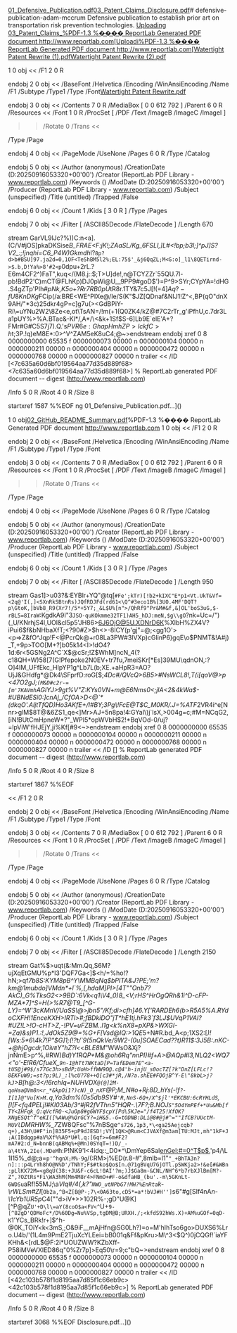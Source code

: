[01_Defensive_Publication.pdf](https://github.com/user-attachments/files/22356590/01_Defensive_Publication.pdf)[03_Patent_Claims_Disclosure.pdf](https://github.com/user-attachments/files/22356571/03_Patent_Claims_Disclosure.pdf)# defensive-publication-adam-mccrum
Defensive publication to establish prior art on transportation risk prevention technologies.
[Uploading 03_Patent_Claims_%PDF-1.3
%���� ReportLab Generated PDF document http://www.reportlab.com[Uploadi%PDF-1.3
%���� ReportLab Generated PDF document http://www.reportlab.com[Watertight Patent Rewrite (1).pdf](https://github.com/user-attachments/files/22356632/Watertight.Patent.Rewrite.1.pdf)[Watertight Patent Rewrite (2).pdf](https://github.com/user-attachments/files/22356646/Watertight.Patent.Rewrite.2.pdf)


1 0 obj
<<
/F1 2 0 R
>>
endobj
2 0 obj
<<
/BaseFont /Helvetica /Encoding /WinAnsiEncoding /Name /F1 /Subtype /Type1 /Type /Font[Watertight Patent Rewrite.pdf](https://github.com/user-attachments/files/22356675/Watertight.Patent.Rewrite.pdf)

>>
endobj
3 0 obj
<<
/Contents 7 0 R /MediaBox [ 0 0 612 792 ] /Parent 6 0 R /Resources <<
/Font 1 0 R /ProcSet [ /PDF /Text /ImageB /ImageC /ImageI ]
>> /Rotate 0 /Trans <<

>> 
  /Type /Page
>>
endobj
4 0 obj
<<
/PageMode /UseNone /Pages 6 0 R /Type /Catalog
>>
endobj
5 0 obj
<<
/Author (anonymous) /CreationDate (D:20250916053320+00'00') /Creator (ReportLab PDF Library - www.reportlab.com) /Keywords () /ModDate (D:20250916053320+00'00') /Producer (ReportLab PDF Library - www.reportlab.com) 
  /Subject (unspecified) /Title (untitled) /Trapped /False
>>
endobj
6 0 obj
<<
/Count 1 /Kids [ 3 0 R ] /Type /Pages
>>
endobj
7 0 obj
<<
/Filter [ /ASCII85Decode /FlateDecode ] /Length 670
>>
stream
GarVL9lJc?%))C:n<a].(C/V#jOS]pkaDKSise*B_FRAE<F:jK!;ZAaSL/Kg_6FSLI,]L#<!bp;b3l;]^pJ]S?V2_:;!jnqhi=C6_P4W)Gkmdh*l?`8p?d>b#BSU]97.ja2d=0,1OF<TeShBM5l2%;EL:75$'_&j6QqZL;M<G:o]_l1\8QETirnd->$.b,D!Ya%>8'#2<p`0dpu+2rL.?E6m4CF2^)FaT",kuq</(M8.j::$;T>U]de!,n@TCYZZr`55QU.7l-pb!BdP2'C)mCT@FLhKp)DJ0pWi@U__9PP9#goD$')=P^9>SYr;CYpYA=!dHG.S4gZTp'PIh#*pNk,K5o+?Rr7RB0pU*tR8r.1TY&7c5J[!(=$4]Aq?-fU8KnDKg$FCip(/a:BRE<WE^PIXe@/Ie/S(K"$JZ[QDnaf&NlJ1!Z^<,BP(qO"dnX9AH/"*3c)25dkr4gP=c]g7u(><GdBPiY-Ri\=uYNu2W2\8Ze<e,ot\TsAN=/!m(+1(Q0ZK4/kZ@#7C2rTr_g'iPfhU,c.7dr3La1pUY%>%A.BTac&-Kl*/,A*/\<&k+1Sf$S-6]Lb9E`elE'A+?FMr#G\#C5S7j7).Q.'s$PVR6e:GhapHmhZP>lckfC>h$t;3P.!q)eM8E*:0>^V^ZAM5eK8uC4;@~>endstream
endobj
xref
0 8
0000000000 65535 f 
0000000073 00000 n 
0000000104 00000 n 
0000000211 00000 n 
0000000404 00000 n 
0000000472 00000 n 
0000000768 00000 n 
0000000827 00000 n 
trailer
<<
/ID 
[<7c635a60d6bf019564aa77d35d889f68><7c635a60d6bf019564aa77d35d889f68>]
% ReportLab generated PDF document -- digest (http://www.reportlab.com)

/Info 5 0 R
/Root 4 0 R
/Size 8
>>
startxref
1587
%%EOF
ng 01_Defensive_Publication.pdf…]()

1 0 obj[02_GitHub_README_Summary.pdf](https://github.com/user-attachments/files/22356583/02_GitHub_README_Summary.pdf)%PDF-1.3
%���� ReportLab Generated PDF document http://www.reportlab.com
1 0 obj
<<
/F1 2 0 R
>>
endobj
2 0 obj
<<
/BaseFont /Helvetica /Encoding /WinAnsiEncoding /Name /F1 /Subtype /Type1 /Type /Font
>>
endobj
3 0 obj
<<
/Contents 7 0 R /MediaBox [ 0 0 612 792 ] /Parent 6 0 R /Resources <<
/Font 1 0 R /ProcSet [ /PDF /Text /ImageB /ImageC /ImageI ]
>> /Rotate 0 /Trans <<

>> 
  /Type /Page
>>
endobj
4 0 obj
<<
/PageMode /UseNone /Pages 6 0 R /Type /Catalog
>>
endobj
5 0 obj
<<
/Author (anonymous) /CreationDate (D:20250916053320+00'00') /Creator (ReportLab PDF Library - www.reportlab.com) /Keywords () /ModDate (D:20250916053320+00'00') /Producer (ReportLab PDF Library - www.reportlab.com) 
  /Subject (unspecified) /Title (untitled) /Trapped /False
>>
endobj
6 0 obj
<<
/Count 1 /Kids [ 3 0 R ] /Type /Pages
>>
endobj
7 0 obj
<<
/Filter [ /ASCII85Decode /FlateDecode ] /Length 950
>>
stream
Gas1]>u03?&:EYBlr+YQ"@tq[`#Fe';kTr)[!b2+kIXC"E*p1<Vt.UkT&Vf=<2q@'I(,]<SXnRkSBtnRs)JQfRDJFd(rd61<\Q^#3eco1B%[3UO.4MF'DQT?p\GtoK,]bVb8_R9(Xr7!/5*+5Y7;_&L$U%[n">/QhRf9"Pr&M#&f,&]OL'boS3uG,$-rBL5=8IraW`:KgdkA9I"3`JSO-quKOkmme32TF1)AH5_hDJ:meN,$g\\gO`?nk=Uc=/")(_U/KNrhjS4l,UOl&cl5p5'JH86>6J6OjG@5U.XDNrD6K%XlbH%ZX4V?iPui6$f&bNHbaXfT;<?90#Z>$h<>-8ICY(p'gj"=@;<gg1O'><p=>Z&fO^Jqp!F<@PcrQk@+r08La3PW#3IVXp)cGlinP6)gqE\o$PNMT&!A#j)_T,+9p>TOO[M+?]b05k14<I>!dO4?1d:6r<5GSNg2A^C`X$@cSr;!Z$WhM]ncN_4(?c18QH+W)58[7(G!Pfepoke2N0EV+tr7fu,7meiSKr[*Es]39MU\qdnON,:?O]4IM_UFfEkc_HIpYP1g^Lb7L(b;XE.+aHpR3=AO?UjJ&GHdfg*@Dk4\SFprfD:roG[$;*4Dc#/QVcQ>6B5>#NsWCL8!,T(i[qoV@>p<47O2gJ;`(M&D#c2r-=[m'7KAVmh`AGlYJ>9gt%V"Z:KYs0VN+m@E6Nms<C>0<;jlA<2&4kWa$-#UBNdESi0:]cnAj_/CfOA>D<@`*(dkqO'.AljtTfQD)Ho3AKfE+/I#BY;3Pg\!FcE@T$C_M0KR/.J=%ATF*2VR4i^e[Nnr>glM$8T@&6ZS1_qe<]Mr>AJ+5n8pa!4:GYaI\)j`lsX,>004g=c;#M=NCqG2,[iN!BUtCmHpneW*?"_WPI5*opWVbH$2!*BqVOd-0/uj?=lpViW'fHJEjY,ji%Kf[#9<~>endstream
endobj
xref
0 8
0000000000 65535 f 
0000000073 00000 n 
0000000104 00000 n 
0000000211 00000 n 
0000000404 00000 n 
0000000472 00000 n 
0000000768 00000 n 
0000000827 00000 n 
trailer
<<
/ID 
[<c412676e4d3167fcb418d4233f43b6f6><c412676e4d3167fcb418d4233f43b6f6>]
% ReportLab generated PDF document -- digest (http://www.reportlab.com)

/Info 5 0 R
/Root 4 0 R
/Size 8
>>
startxref
1867
%%EOF


<<
/F1 2 0 R
>>
endobj
2 0 obj
<<
/BaseFont /Helvetica /Encoding /WinAnsiEncoding /Name /F1 /Subtype /Type1 /Type /Font
>>
endobj
3 0 obj
<<
/Contents 7 0 R /MediaBox [ 0 0 612 792 ] /Parent 6 0 R /Resources <<
/Font 1 0 R /ProcSet [ /PDF /Text /ImageB /ImageC /ImageI ]
>> /Rotate 0 /Trans <<

>> 
  /Type /Page
>>
endobj
4 0 obj
<<
/PageMode /UseNone /Pages 6 0 R /Type /Catalog
>>
endobj
5 0 obj
<<
/Author (anonymous) /CreationDate (D:20250916053320+00'00') /Creator (ReportLab PDF Library - www.reportlab.com) /Keywords () /ModDate (D:20250916053320+00'00') /Producer (ReportLab PDF Library - www.reportlab.com) 
  /Subject (unspecified) /Title (untitled) /Trapped /False
>>
endobj
6 0 obj
<<
/Count 1 /Kids [ 3 0 R ] /Type /Pages
>>
endobj
7 0 obj
<<
/Filter [ /ASCII85Decode /FlateDecode ] /Length 2150
>>
stream
Gat%$>uqt(&:Mm.Qq,S6M?ujXqEtGMU%p*l3'DQF7Ga<]$<h/=%ho!?hN;>qf*7b8S:KYM8pB^Y\MMBqNq$bPITA&J?PE;'m?km@1mubdo]VMdn*+l`%,[,hdaM]PI>[4T""Onb7?AkC)_G%TksG2<>9BD`:6Vk<q1\V4_0)8_<V;rHS^HrOgQRh&1i^D-cFP-MZA*7]^S=H(>%R7@T9_[^G-LY)=^W'3cKMnV/UaSS\@>jbn5"/Kf;di>cfh]46.Y['RARDEh6(b>R5A5%A.RYdoCXFH!1EnceKXH>IRTl>#;fBDkiDO"jT*hE1tj.hFk3`f3LJ$UVqP1VAI?#UZ!L>!O-cHT>Z,-!PV=uFZBM.\.l1g<k%nX8=pXP&>WXGI-=Za)&s)P1.:!,JdOk5Z9@=%G+F[Vsd@IQ:>1QE*5+N#R.bd_A<p;1XS2:[_)![Ws:5*6\4k7!P"$G]1;(!?t/`9(5nQkVe/9W2-(0u]SOAECad??t)R11$:3J5B:.nKC-+@hjOgcdr,1Oi`V8`Y"hZ?l<<BLE8M_"WWsO&Xj?jnNmE>p^%,#RW)*Bd)Y1RQP+M&@oh6Rq"nnPI)#f+A>@*AQp#l3,NLQ2<WQ7<"o'-E!R6/CfueX_`9n-1@hTt7NKtaD[P=TafEDem7E^<a-tUS@j#9$/s77Gc3h>sBdP;UoH>ffWW9O@.c@4'h-injU_s0ocTZ[?k"DnZ[LFLc!?8EKFuW9;=st?p;9L)_:l%cU?78++Q[c3#*jR,/N?a.shEE#FQOjB^Y-E\"8kbL>j?kJ`>B[h@:3</!6rchIq=NUHVDX`@(@]2M-qoHaa@Vm8n<r_*&kpOi1?)cN)_O_nXF`_@P;M_N#o+Rj:8D_hYs(-!f`?-I[1]@"Vu[K>M.`q,Ya3dm%(0s5db9SY#`'R,NnS-6Q+/X^$jl'*EKCBU:6cRYHLdS`,[I_[F<fq4PELj!#Kl03Ab/3^#jR2fVThn5"HQR-.\7*F?;B.NOJ`S"5O4YmPEf+*Uu&Mb[fTY<IHFqk_Q:qVcfRQ-<JuOp8#g6WYF$cpY[Pd\5KJe="/f4T25!XfOK?XNgESQt^f"eKI([%AWu@%QrGCY?=iH&5.-G=tODNB:DLi@8#@j#^=""IfCB?UUctM-MUVl`DMRHW%_7*ZW8QFsc"%7nBSge`^s726,1p3,*\<ga25Aejcqb?q+),43H\U#F"in]B35F5+pP9dJESD!;VY[1QK>@Rum<CJVAXf@m3am[TU:MJt,mh"1kF+J;A(IBdqgp#aV%Xf%%A9*U#l,q:[6qf>=6m#F2?mA7#2:d_N=bnnB(qABMq%+@Mn)0SYqT=!)D/_-a\4tYA,2Ie(.MDeM`h:P!NK9'I<4idq::_D0*^\DmYep6Sal<enGel:#=0^T$p$.>'p4/\L1I15%_d@;a=`p'^hgnX;M%-9g`/(:RM>j%ED(r.8-#",8mlb=l1"`"_+BhTA3n?n]:::p4LrYh8hO@N%D'/TNhY;F$#tko$Qo$[n.@71gBVqU7GjOTl.pSWKja2>!&e[#&WBn:pLlKX72M=<g8qU(38:+JU&F-c6cL!0AI'?m;)J$Ga8m-&CNL/NH^6*b7rbXJlBm[M?-Z",?OZtRs*Fi\WA3hM(Mm4M8r4>FNmO+#F-o&dfaHB_(bu'.-m\5GKnLt-6WDSu`aRf!55MJ;\a*Vlq#/4(,k?"`NWO_utNPbG7!MH?%EnRta`k-\rWLSm#ZI*[`Ob2a,^B<Z[B@P-;7\<0A63to,cD5*=a*!bVJ#H'']`s6"#g[SIf4nA*n-\1cYb1UR5p*C4(""d>iV*>>102R%-;gD"U@K][^P@qZ`U'+D\l\=aY(8coO$a<FV<^`U+`9-[^82gD'QDMoFc*/D%60Dg=Nu%VSp,tgDM@B;URXH./;<kfdS92hWs.X)+AM%uGOf=0qD-K`1'YCs_BRk!r+]$^h-@0K_TOiY<k<3mS,;O&9iF__mAjHfn@SG0Lh?)=o=M'hIhTso6go>DUXS6%Lro.U4b/'(1L4m9PmE2TjuXcYLEei=bB001q&Ff&pKru>M\^3<$Q^)0jCQGf!`iaYFKHh&<[rdL$@F:2i*UOUZWW?KZbXff-P58iMVeVXlED86q"0%Zr7p]>Eq50\r=9;c"bQ~>endstream
endobj
xref
0 8
0000000000 65535 f 
0000000073 00000 n 
0000000104 00000 n 
0000000211 00000 n 
0000000404 00000 n 
0000000472 00000 n 
0000000768 00000 n 
0000000827 00000 n 
trailer
<<
/ID 
[<42c103b578f1d8195aa7d85f1c66eb9c><42c103b578f1d8195aa7d85f1c66eb9c>]
% ReportLab generated PDF document -- digest (http://www.reportlab.com)

/Info 5 0 R
/Root 4 0 R
/Size 8
>>
startxref
3068
%%EOF
Disclosure.pdf…]()
